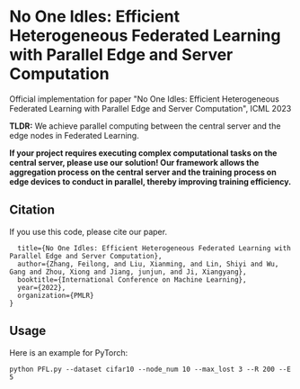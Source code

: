 # No One Idles: Efficient Heterogeneous Federated Learning with Parallel Edge and Server Computation
Official implementation for paper "No One Idles: Efficient Heterogeneous Federated Learning with Parallel Edge and Server Computation", ICML 2023

**TLDR:** We achieve parallel computing between the central server and the edge nodes in Federated Learning.

**If your project requires executing complex computational tasks on the central server, please use our solution! Our framework allows the aggregation process on the central server and the training process on edge devices to conduct in parallel, thereby improving training efficiency.**

## Citation
If you use this code, please cite our paper.
```@inproceedings{shysheya2022fit,
  title={No One Idles: Efficient Heterogeneous Federated Learning with Parallel Edge and Server Computation},
  author={Zhang, Feilong, and Liu, Xianming, and Lin, Shiyi and Wu, Gang and Zhou, Xiong and Jiang, junjun, and Ji, Xiangyang},
  booktitle={International Conference on Machine Learning},
  year={2022},
  organization={PMLR}
}
```
## Usage

Here is an example for PyTorch: 
```
python PFL.py --dataset cifar10 --node_num 10 --max_lost 3 --R 200 --E 5
```

